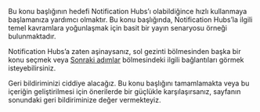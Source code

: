 
Bu konu başlığının hedefi Notification Hubs’ı olabildiğince hızlı kullanmaya başlamanıza yardımcı olmaktır. Bu konu başlığında, Notification Hubs’la ilgili temel kavramlara yoğunlaşmak için basit bir yayın senaryosu örneği bulunmaktadır.

Notification Hubs’a zaten aşinaysanız, sol gezinti bölmesinden başka bir konu seçmek veya [Sonraki adımlar](#next-steps) bölmesindeki ilgili bağlantıları görmek isteyebilirsiniz.

Geri bildiriminizi ciddiye alacağız. Bu konu başlığını tamamlamakta veya bu içeriğin geliştirilmesi için önerilerde bir güçlükle karşılaşırsanız, sayfanın sonundaki geri bildiriminize değer vermekteyiz.



<!--HONumber=Jan17_HO1-->


